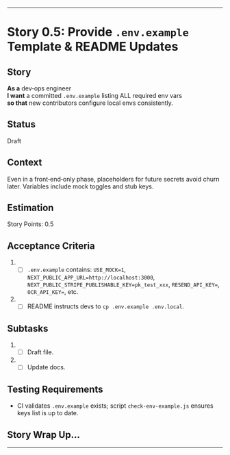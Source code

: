 ---

# Story 0.5: Provide `.env.example` Template & README Updates

## Story
**As a** dev‑ops engineer  
**I want** a committed `.env.example` listing ALL required env vars  
**so that** new contributors configure local envs consistently.

## Status
Draft

## Context
Even in a front‑end‑only phase, placeholders for future secrets avoid churn later. Variables include mock toggles and stub keys.

## Estimation
Story Points: 0.5

## Acceptance Criteria
1. - [ ] `.env.example` contains: `USE_MOCK=1`, `NEXT_PUBLIC_APP_URL=http://localhost:3000`, `NEXT_PUBLIC_STRIPE_PUBLISHABLE_KEY=pk_test_xxx`, `RESEND_API_KEY=`, `OCR_API_KEY=`, etc.
2. - [ ] README instructs devs to `cp .env.example .env.local`.

## Subtasks
1. - [ ] Draft file.
2. - [ ] Update docs.

## Testing Requirements
- CI validates `.env.example` exists; script `check-env-example.js` ensures keys list is up to date.

## Story Wrap Up…
<!-- empty section -->

---